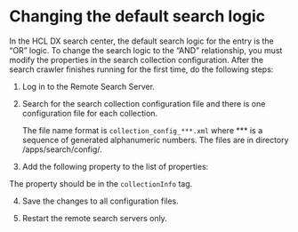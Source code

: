# Changing the default search logic

In the HCL DX search center, the default search logic for the entry is the “OR” logic. To change the search logic to the “AND” relationship, you must modify the properties in the search collection configuration. After the search crawler finishes running for the first time, do the following steps:

1. Log in to the Remote Search Server.

2. Search for the search collection configuration file and there is one configuration file for each collection. 
    
    The file name format is `collection_config_***.xml` where *** is a sequence of generated alphanumeric numbers. The files are in directory /apps/search/config/.

3. Add the following property to the list of properties:

    <property name="DEFAULT_SEARCH_OPERATOR" value="and"/>

The property should be in the `collectionInfo` tag.

4. Save the changes to all configuration files.

5. Restart the remote search servers only.
